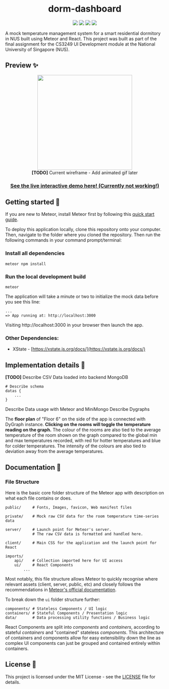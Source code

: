 <h1 align="center">dorm-dashboard</h1>
<p align="center">
	<a href = "https://reactjs.org"><img src="https://img.shields.io/badge/Made with-React-23425C?logo=react"></a>
		<a href = "https://www.meteor.com"><img src="https://img.shields.io/badge/Made with-Meteor-D84D4D?logo=meteor"></a>
	<a href = "#"><img src="https://img.shields.io/badge/Powered by-Caffeine-6f4e37?logo=Buy-Me-A-Coffee"></a>
	<a href = "https://github.com/CS3249-gabrielfrancis/dorm-dashboard/blob/master/LICENSE"><img src="https://img.shields.io/badge/License-MIT-informational"></a>
</p>

A mock temperature management system for a smart residential dormitory in NUS built using Meteor and React. This project was built as part of the final assignment for the CS3249 UI Development module at the National University of Singapore (NUS).
  

## Preview :sparkles:
<div align="center">
	<img src="https://raw.githubusercontent.com/CS3249-gabrielfrancis/dorm-dashboard/master/preview/wireframe.png" width="300" hspace="20">
</div>

<div align="center">
	<span><b>[TODO]</b> Current wireframe - Add animated gif later</span>
</div>

<h3 align="center"><a href="https://dorm-dashboard.herokuapp.com/">See the live interactive demo here! (Currently not working!)</a></h3>


## Getting started :space_invader:

If you are new to Meteor, install Meteor first by following this [quick start guide](https://guide.meteor.com).

To deploy this application locally, clone this repository onto your computer. Then, navigate to the folder where you cloned the repository. Then run the following commands in your command prompt/terminal:

### Install all dependencies
```
meteor npm install
```
### Run the local development build
```
meteor
```
The application will take a minute or two to initialize the mock data before you see this line:
```
...
=> App running at: http://localhost:3000
```
Visiting http://localhost:3000 in your browser then launch the app.
  
### Other Dependencies: 
* XState - [https://xstate.js.org/docs/](https://xstate.js.org/docs/)


## Implementation details :thinking:

**[TODO]**
Describe CSV Data loaded into backend MongoDB
```
# Describe schema
datas {
	...
}
```
Describe Data usage with Meteor and MiniMongo
Describe Dygraphs

The **floor plan** of "Floor 6" on the side of the app is connected with DyGraph instance. **Clicking on the rooms will toggle the temperature reading on the graph.** The colour of the rooms are also tied to the average temperature of the room shown on the graph compared to the global min and max temperatures recorded, with red for hotter temperatures and blue for colder temperatures. The intensity of the colours are also tied to deviation away from the average temperatures.  


## Documentation :book:
 

### File Structure


Here is the basic core folder structure of the Meteor app with description on what each file contains or does.
```
public/ 	# Fonts, Images, favicon, Web manifest files

private/	# Mock raw CSV data for the room temperature time-series data

server/		# Launch point for Meteor's server. 
			# The raw CSV data is formatted and handled here.
			
client/ 	# Main CSS for the application and the launch point for React

imports/
	api/ 	# Collection imported here for UI access
	ui/ 	# React Components
		...
```  

Most notably, this file structure allows Meteor to quickly recognise where relevant assets (client, server, public, etc) and closely follows the recommendations in [Meteor's official documentation](https://guide.meteor.com/structure.html#example-app-structure). 

To break down the `ui` folder structure further:
```
components/	# Stateless Components / UI logic
containers/	# Stateful Components / Presentation logic
data/		# Data processing utility functions / Business logic
```

React Components are split into *components* and *containers*, according to stateful _containers_ and "contained" stateless _components_. This architecture of containers and components allow for easy extensibility down the line as complex UI components can just be grouped and contained entirely within containers.

## License :pencil:

 This project is licensed under the MIT License - see the [LICENSE](https://github.com/CS3249-gabrielfrancis/dorm-dashboard/blob/master/LICENSE) file for details.
 